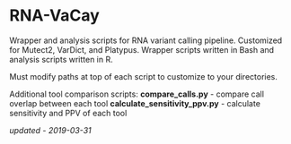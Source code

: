 # RNA-VaCay

Wrapper and analysis scripts for RNA variant calling pipeline. Customized for Mutect2, VarDict, and Platypus. Wrapper scripts written in Bash and analysis scripts written in R.

Must modify paths at top of each script to customize to your directories.

Additional tool comparison scripts:
**compare_calls.py** - compare call overlap between each tool
**calculate_sensitivity_ppv.py** - calculate sensitivity and PPV of each tool

_updated - 2019-03-31_
